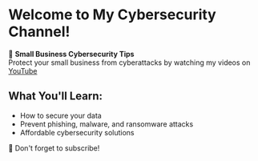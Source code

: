 # Welcome to My Cybersecurity Channel!
🚀 **Small Business Cybersecurity Tips**  
Protect your small business from cyberattacks by watching my videos on [YouTube]([https://www.youtube.com/channel/UCTUWssLVamBX-zSbFZHwP0g])

## What You'll Learn:
- How to secure your data
- Prevent phishing, malware, and ransomware attacks
- Affordable cybersecurity solutions

🎥 Don't forget to subscribe!
